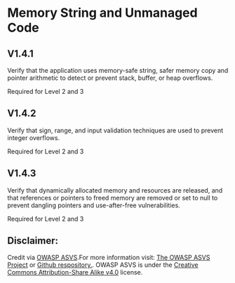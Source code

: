 #  Memory String and Unmanaged Code
## V1.4.1
Verify that the application uses memory-safe string, safer memory copy and pointer arithmetic to detect or prevent stack, buffer, or heap overflows.
Required for Level 2 and 3
## V1.4.2
Verify that sign, range, and input validation techniques are used to prevent integer overflows.
Required for Level 2 and 3
## V1.4.3
Verify that dynamically allocated memory and resources are released, and that references or pointers to freed memory are removed or set to null to prevent dangling pointers and use-after-free vulnerabilities.
Required for Level 2 and 3

## Disclaimer:
Credit via [OWASP ASVS](https://owasp.org/www-project-application-security-verification-standard/).For more information visit: [The OWASP ASVS Project](https://owasp.org/www-project-application-security-verification-standard/) or [Github respository.](https://github.com/OWASP/ASVS). OWASP ASVS is under the [Creative Commons Attribution-Share Alike v4.0](https://github.com/OWASP/ASVS/blob/v5.0.0/LICENSE.md) license.
